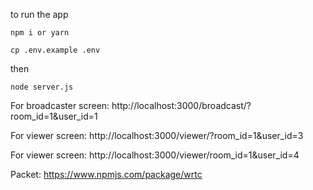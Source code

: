 to run the app

`npm i or yarn`

`cp .env.example .env`

then

`node server.js`

For broadcaster screen: http://localhost:3000/broadcast/?room_id=1&user_id=1

For viewer screen: http://localhost:3000/viewer/?room_id=1&user_id=3

For viewer screen: http://localhost:3000/viewer/room_id=1&user_id=4

Packet: https://www.npmjs.com/package/wrtc
